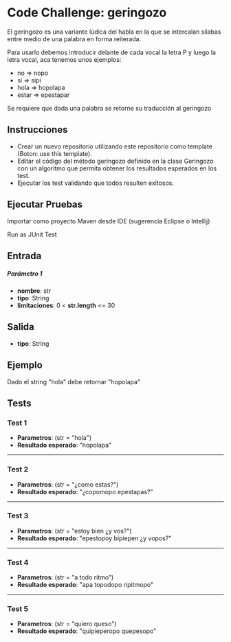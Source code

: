 # Code Challenge: geringozo

El geringozo es una variante lúdica del habla en la que se intercalan sílabas entre medio de una palabra en forma reiterada.

Para usarlo debemos introducir delante de cada vocal la letra P y luego la letra vocal, aca tenemos unos ejemplos:

- no => nopo  
- si => sipi  
- hola => hopolapa
- estar => epestapar  

Se requiere que dada una palabra se retorne su traducción al geringozo

## Instrucciones
- Crear un nuevo repositorio utilizando este repositorio como template (Boton: use this template).
- Editar el código del método geringozo definido en la clase Geringozo con un algoritmo que permita obtener los resultados esperados en los test.
- Ejecutar los test validando que todos resulten exitosos.

## Ejecutar Pruebas

Importar como proyecto Maven desde IDE (sugerencia Eclipse o Intellij)

Run as JUnit Test

## Entrada

##### Parámetro 1
- **nombre**: str
- **tipo**: String
- **limitaciones**: 0 < **str.length** <= 30

## Salida

- **tipo**: String

## Ejemplo
Dado el string "hola" debe retornar "hopolapa"

## Tests

### Test 1  

- **Parametros**: (str = "hola") 
- **Resultado esperado**: "hopolapa"
---
### Test 2  

- **Parametros**:  (str = "¿como estas?")  
- **Resultado esperado**: "¿copomopo epestapas?"
---
### Test 3  

- **Parametros**: (str = "estoy bien ¿y vos?")  
- **Resultado esperado**: "epestopoy bipiepen ¿y vopos?"
---
### Test 4 

- **Parametros**: (str = "a todo ritmo")  
- **Resultado esperado**: "apa topodopo ripitmopo"
---
### Test 5 

- **Parametros**: (str = "quiero queso")  
- **Resultado esperado**: "quipieperopo quepesopo"
